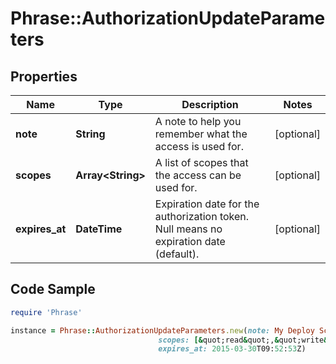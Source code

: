 # Phrase::AuthorizationUpdateParameters

## Properties

Name | Type | Description | Notes
------------ | ------------- | ------------- | -------------
**note** | **String** | A note to help you remember what the access is used for. | [optional] 
**scopes** | **Array&lt;String&gt;** | A list of scopes that the access can be used for. | [optional] 
**expires_at** | **DateTime** | Expiration date for the authorization token. Null means no expiration date (default). | [optional] 

## Code Sample

```ruby
require 'Phrase'

instance = Phrase::AuthorizationUpdateParameters.new(note: My Deploy Script,
                                 scopes: [&quot;read&quot;,&quot;write&quot;],
                                 expires_at: 2015-03-30T09:52:53Z)
```


